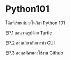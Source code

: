 # Python101
โค้ดที่เรียนกับลุงในวิชา Python 101


EP.1 สอนวาดรูปด้วย Turtle

EP.2 สอนเกี่ยวกับการทำ GUI

EP.3 สอนสมัครและใช้งาน Github
